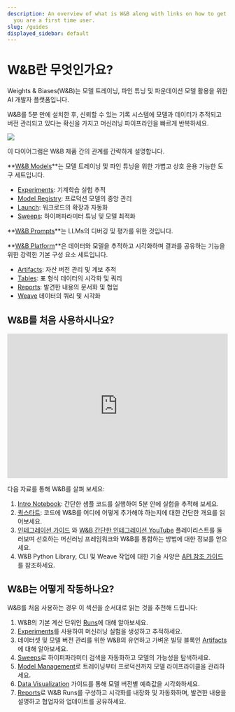 ```yaml
---
description: An overview of what is W&B along with links on how to get started if
  you are a first time user.
slug: /guides
displayed_sidebar: default
---
```


# W&B란 무엇인가요?

Weights & Biases(W&B)는 모델 트레이닝, 파인 튜닝 및 파운데이션 모델 활용을 위한 AI 개발자 플랫폼입니다.

W&B를 5분 만에 설치한 후, 신뢰할 수 있는 기록 시스템에 모델과 데이터가 추적되고 버전 관리되고 있다는 확신을 가지고 머신러닝 파이프라인을 빠르게 반복하세요.

![](@site/static/images/general/architecture.png)

이 다이어그램은 W&B 제품 간의 관계를 간략하게 설명합니다.

**[W&B Models](/guides/models.md)**는 모델 트레이닝 및 파인 튜닝을 위한 가볍고 상호 운용 가능한 도구 세트입니다.
- [Experiments](/guides/track/intro.md): 기계학습 실험 추적
- [Model Registry](/guides/model_registry/intro.md): 프로덕션 모델의 중앙 관리
- [Launch](/guides/launch/intro.md): 워크로드의 확장과 자동화
- [Sweeps](/guides/sweeps/intro.md): 하이퍼파라미터 튜닝 및 모델 최적화

**[W&B Prompts](/guides/prompts/intro.md)**는 LLMs의 디버깅 및 평가를 위한 것입니다.

**[W&B Platform](/guides/platform.md)**은 데이터와 모델을 추적하고 시각화하며 결과를 공유하는 기능을 위한 강력한 기본 구성 요소 세트입니다.
- [Artifacts](/guides/artifacts/intro.md): 자산 버전 관리 및 계보 추적
- [Tables](/guides/tables/intro.md): 표 형식 데이터의 시각화 및 쿼리
- [Reports](/guides/reports/intro.md): 발견한 내용의 문서화 및 협업
- [Weave](/guides/app/features/panels/weave) 데이터의 쿼리 및 시각화

## W&B를 처음 사용하시나요?

<iframe width="100%" height="330" src="https://www.youtube.com/embed/tHAFujRhZLA" title="Weights &amp; Biases End-to-End Demo" frameborder="0" allow="accelerometer; autoplay; clipboard-write; encrypted-media; gyroscope; picture-in-picture; web-share" allowfullscreen></iframe>

다음 자료를 통해 W&B를 살펴 보세요:

1. [Intro Notebook](http://wandb.me/intro): 간단한 샘플 코드를 실행하여 5분 안에 실험을 추적해 보세요.
2. [퀵스타트](../quickstart.md): 코드에 W&B를 어디에 어떻게 추가해야 하는지에 대한 간단한 개요를 읽어보세요.
1. [인테그레이션 가이드](./integrations/intro.md) 와 [W&B 간단한 인테그레이션 YouTube](https://www.youtube.com/playlist?list=PLD80i8An1OEGDADxOBaH71ZwieZ9nmPGC) 플레이리스트를 둘러보며 선호하는 머신러닝 프레임워크와 W&B를 통합하는 방법에 대한 정보를 얻으세요.
1. W&B Python Library, CLI 및 Weave 작업에 대한 기술 사양은 [API 참조 가이드](../ref/README.md)를 참조하세요.

## W&B는 어떻게 작동하나요?

W&B를 처음 사용하는 경우 이 섹션을 순서대로 읽는 것을 추천해 드립니다:

1. W&B의 기본 계산 단위인 [Runs](./runs/intro.md)에 대해 알아보세요.
2. [Experiments](./track/intro.md)를 사용하여 머신러닝 실험을 생성하고 추적하세요.
3. 데이터셋 및 모델 버전 관리를 위한 W&B의 유연하고 가벼운 빌딩 블록인 [Artifacts](./artifacts/intro.md)에 대해 알아보세요.
4. [Sweeps](./sweeps/intro.md)로 하이퍼파라미터 검색을 자동화하고 모델의 가능성을 탐색하세요.
5. [Model Management](./model_registry/intro.md)로 트레이닝부터 프로덕션까지 모델 라이프라이클을 관리하세요.
6. [Data Visualization](./tables/intro.md) 가이드를 통해 모델 버전별 예측값을 시각화하세요.
7. [Reports](./reports/intro.md)로 W&B Runs를 구성하고 시각화를 내장화 및 자동화하며, 발견한 내용을 설명하고 협업자와 업데이트를 공유하세요.